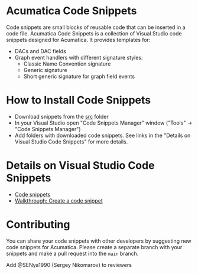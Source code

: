 # Acumatica Code Snippets
Code snippets are small blocks of reusable code that can be inserted in a code file.
Acumatica Code Snippets is a collection of Visual Studio code snippets designed for Acumatica.
It provides templates for:
* DACs and DAC fields
* Graph event handlers with different signature styles:
   * Classic Name Convention signature
   * Generic signature
   * Short generic signature for graph field events

# How to Install Code Snippets
* Download snippets from the [src](src) folder
* In your Visual Studio open "Code Snippets Manager" window ("Tools" -> "Code Snippets Manager")
* Add folders with downloaded code snippets. See links in the "Details on Visual Studio Code Snippets" for more details.

# Details on Visual Studio Code Snippets
* [Code snippets](https://docs.microsoft.com/en-us/visualstudio/ide/code-snippets?view=vs-2022)
* [Walkthrough: Create a code snippet](https://docs.microsoft.com/en-us/visualstudio/ide/walkthrough-creating-a-code-snippet?view=vs-2022)

# Contributing
You can share your code snippets with other developers by suggesting new code snippets for Acumatica. 
Please create a separate branch with your snippets and make a pull request into the `main` branch. 

Add @SENya1990 (Sergey Nikomarov) to reviewers

